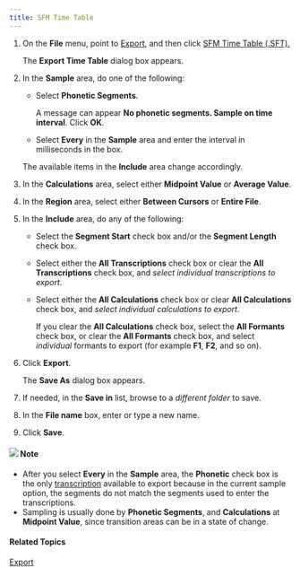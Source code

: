 ```yaml
---
title: SFM Time Table
---
```


1. On the **File** menu, point to [Export](overview), and then click [SFM Time Table (.SFT).](time-table)

    The **Export Time Table** dialog box appears.

1. In the **Sample** area, do one of the following:
   * Select **Phonetic Segments**.

      A message can appear **No phonetic segments. Sample on time interval**. Click **OK**.

    * Select **Every** in the **Sample** area and enter the interval in milliseconds in the box.

    The available items in the **Include** area change accordingly.

1. In the **Calculations** area, select either **Midpoint Value** or **Average Value**.
1. In the **Region** area, select either **Between Cursors** or **Entire File**.
1. In the **Include** area, do any of the following:
   * Select the **Segment Start** check box and/or the **Segment Length** check box.
   * Select either the **All Transcriptions** check box or clear the **All Transcriptions** check box, and *select individual transcriptions to export*.
   * Select either the **All Calculations** check box or clear **All Calculations** check box, and *select individual calculations to export*.

      If you clear the **All Calculations** check box, select the **All Formants** check box, or clear the **All Formants** check box, and select *individual* formants to export (for example **F1**, **F2**, and so on).

1. Click **Export**.

    The **Save As** dialog box appears.

1. If needed, in the **Save in** list, browse to a *different folder* to save.
1. In the **File name** box, enter or type a new name.
1. Click **Save**.

#### ![](../../../../images/001.png) **Note**
- After you select **Every** in the **Sample** area, the **Phonetic** check box is the only [transcription](../../edit/transcription/guidelines) available to export because in the current sample option, the segments do not match the segments used to enter the transcriptions.
- Sampling is usually done by **Phonetic Segments**, and **Calculations** at **Midpoint Value**, since transition areas can be in a state of change.

#### **Related Topics**
[Export](overview)